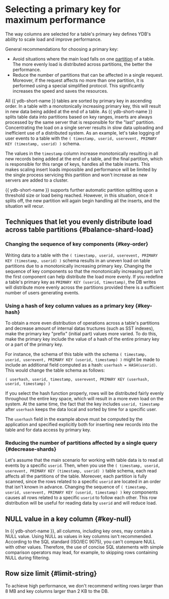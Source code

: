 # Selecting a primary key for maximum performance

The way columns are selected for a table's primary key defines YDB's ability to scale load and improve performance.

General recommendations for choosing a primary key:

* Avoid situations where the main load falls on one [partition](../../concepts/datamodel/table.md#partitioning) of a table. The more evenly load is distributed across partitions, the better the performance.
* Reduce the number of partitions that can be affected in a single request. Moreover, if the request affects no more than one partition, it is performed using a special simplified protocol. This significantly increases the speed and saves the resources.

All {{ ydb-short-name }} tables are sorted by primary key in ascending order. In a table with a monotonically increasing primary key, this will result in new data being added at the end of a table. As {{ ydb-short-name }} splits table data into partitions based on key ranges, inserts are always processed by the same server that is responsible for the "last" partition. Concentrating the load on a single server results in slow data uploading and inefficient use of a distributed system.
As an example, let's take logging of user events to a table with the ```( timestamp, userid, userevent, PRIMARY KEY (timestamp, userid) )``` schema.

The values in the ```timestamp``` column increase monotonically resulting in all new records being added at the end of a table, and the final partition, which is responsible for this range of keys, handles all the table inserts. This makes scaling insert loads impossible and performance will be limited by the single process servicing this partition and won't increase as new servers are added to a cluster.

{{ ydb-short-name }} supports further automatic partition splitting upon a threshold size or load being reached. However, in this situation, once it splits off, the new partition will again begin handling all the inserts, and the situation will recur.

## Techniques that let you evenly distribute load across table partitions {#balance-shard-load}

### Changing the sequence of key components {#key-order}

Writing data to a table with the ```( timestamp, userid, userevent, PRIMARY KEY (timestamp, userid) )``` schema results in an uneven load on table partitions due to a monotonically increasing primary key. Changing the sequence of key components so that the monotonically increasing part isn't the first component can help distribute the load more evenly. If you redefine a table's primary key as ```PRIMARY KEY (userid, timestamp)```, the DB writes will distribute more evenly across the partitions provided there is a sufficient number of users generating events.

### Using a hash of key column values as a primary key {#key-hash}

To obtain a more even distribution of operations across a table's partitions and decrease amount of internal datas tructures (such as SST indexes), make the primary key "prefix" (initial part) values more varied. To do this, make the primary key include the value of a hash of the entire primary key or a part of the primary key.

For instance, the schema of this table with the schema ```( timestamp, userid, userevent, PRIMARY KEY (userid, timestamp) )``` might be made to include an additional field computed as a hash: ```userhash = HASH(userid)```. This would change the table schema as follows:

```
( userhash, userid, timestamp, userevent, PRIMARY KEY (userhash, userid, timestamp) )
```

If you select the hash function properly, rows will be distributed fairly evenly throughout the entire key space, which will result in a more even load on the system. At the same time, the fact that the key includes ```userid, timestamp``` after ```userhash``` keeps the data local and sorted by time for a specific user.

The ```userhash``` field in the example above must be computed by the application and specified explicitly both for inserting new records into the table and for data access by primary key.

### Reducing the number of partitions affected by a single query {#decrease-shards}

Let's assume that the main scenario for working with table data is to read all events by a specific ```userid```. Then, when you use the ```( timestamp, userid, userevent, PRIMARY KEY (timestamp, userid) )``` table schema, each read affects all the partitions of the table. Moreover, each partition is fully scanned, since the rows related to a specific ```userid``` are located in an order that isn't known in advance. Changing the sequence of ```( timestamp, userid, userevent, PRIMARY KEY (userid, timestamp) )``` key components causes all rows related to a specific ```userid``` to follow each other. This row distribution will be useful for reading data by ```userid``` and will reduce load.

## NULL value in a key column {#key-null}

In {{ ydb-short-name }}, all columns, including key ones, may contain a NULL value. Using NULL as values in key columns isn't recommended. According to the SQL standard (ISO/IEC&nbsp;9075), you can't compare NULL with other values. Therefore, the use of concise SQL statements with simple comparison operators may lead, for example, to skipping rows containing NULL during filtering.

## Row size limit {#limit-string}

To achieve high performance, we don't recommend writing rows larger than 8 MB and key columns larger than 2 KB to the DB.